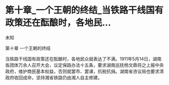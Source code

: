 # 第十章_一个王朝的终结_当铁路干线国有政策还在酝酿时，各地民...

未知

第十章 一个王朝的终结

当铁路干线国有政策还在酝酿时，各地民众就表达了不满。1911年5月14日，湖南各团体万余人召开大会，议定保路办法十五条，要求湖南巡抚杨文鼎将之上报中央政府，维护商民基本权益，否则就罢市、罢课，抗税抗捐。湖南省咨议局也要求清政府收回成命，坚持湘省铁路仍由湘人自主修建。